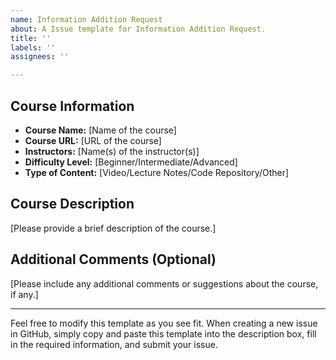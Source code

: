 ```yaml
---
name: Information Addition Request
about: A Issue template for Information Addition Request.
title: ''
labels: ''
assignees: ''

---
```


## Course Information
- **Course Name:** [Name of the course]
- **Course URL:** [URL of the course]
- **Instructors:** [Name(s) of the instructor(s)]
- **Difficulty Level:** [Beginner/Intermediate/Advanced]
- **Type of Content:** [Video/Lecture Notes/Code Repository/Other]

## Course Description
[Please provide a brief description of the course.]

## Additional Comments (Optional)
[Please include any additional comments or suggestions about the course, if any.]

---

Feel free to modify this template as you see fit. When creating a new issue in GitHub, simply copy and paste this template into the description box, fill in the required information, and submit your issue.
